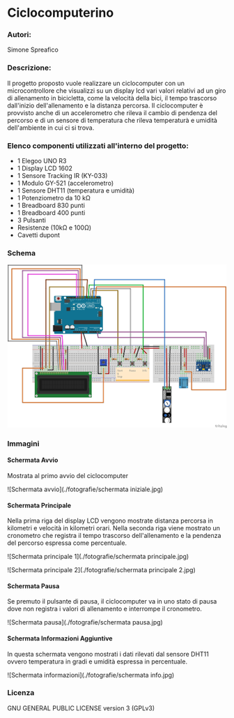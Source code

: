 # Ciclocomputerino

### Autori:
Simone Spreafico

### Descrizione:

Il progetto proposto vuole realizzare un ciclocomputer con un microcontrollore che visualizzi su un display lcd vari valori relativi ad un giro di allenamento in bicicletta, come la velocità della bici, il tempo trascorso dall'inizio dell'allenamento e la distanza percorsa. Il ciclocomputer è provvisto anche di un accelerometro che rileva il cambio di pendenza del percorso e di un sensore di temperatura che rileva temperaturà e umidità dell'ambiente in cui ci si trova.

### Elenco componenti utilizzati all'interno del progetto:

- 1 Elegoo UNO R3
- 1 Display LCD 1602
- 1 Sensore Tracking IR (KY-033)
- 1 Modulo GY-521 (accelerometro)
- 1 Sensore DHT11 (temperatura e umidità)
- 1 Potenziometro da 10 kΩ
- 1 Breadboard 830 punti
- 1 Breadboard 400 punti
- 3 Pulsanti
- Resistenze (10kΩ e 100Ω)
- Cavetti dupont

### Schema
![Schema generale](ciclocomputerino-schema.jpg)

### Immagini

#### Schermata Avvio
Mostrata al primo avvio del ciclocomputer

![Schermata avvio](./fotografie/schermata iniziale.jpg)

#### Schermata Principale
Nella prima riga del display LCD vengono mostrate distanza percorsa in kilometri
e velocità in kilometri orari. Nella seconda riga viene mostrato un cronometro che 
registra il tempo trascorso dell'allenamento e la pendenza del percorso espressa
come percentuale.

![Schermata principale 1](./fotografie/schermata principale.jpg)

![Schermata principale 2](./fotografie/schermata principale 2.jpg)

#### Schermata Pausa
Se premuto il pulsante di pausa, il ciclocomputer va in uno stato di pausa dove 
non registra i valori di allenamento e interrompe il cronometro.

![Schermata pausa](./fotografie/schermata pausa.jpg)

#### Schermata Informazioni Aggiuntive
In questa schermata vengono mostrati i dati rilevati dal sensore DHT11 ovvero 
temperatura in gradi e umidità espressa in percentuale.

![Schermata informazioni](./fotografie/schermata info.jpg)

### Licenza 
GNU GENERAL PUBLIC LICENSE version 3 (GPLv3)


